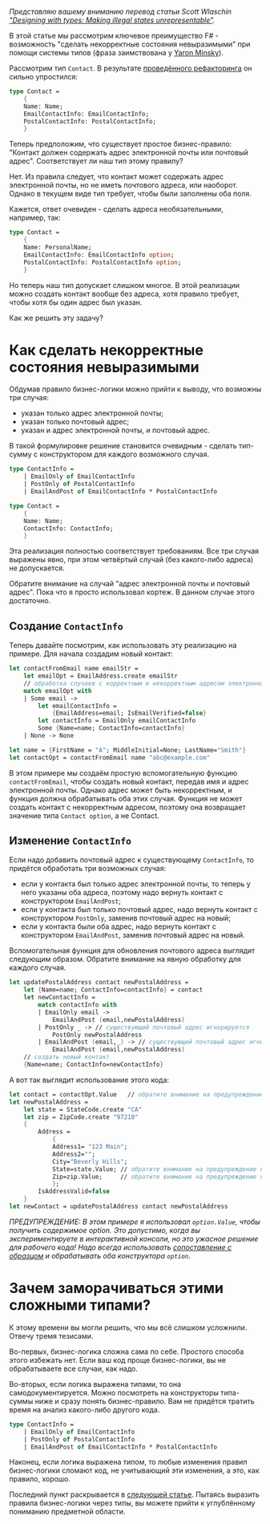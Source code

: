 *Представляю вашему вниманию перевод статьи Scott Wlaschin ["Designing with types: Making illegal states unrepresentable"](https://fsharpforfunandprofit.com/posts/designing-with-types-making-illegal-states-unrepresentable/).*

В этой статье мы рассмотрим ключевое преимущество F# - возможность "сделать некорректные состояния невыразимыми" при помощи системы типов (фраза заимствована у [Yaron Minsky](https://blog.janestreet.com/effective-ml-revisited/)).

Рассмотрим тип `Contact`. В результате [проведённого рефакторинга](https://fsharpforfunandprofit.com/posts/designing-with-types-single-case-dus/) он сильно упростился:

```fsharp
type Contact = 
    {
    Name: Name;
    EmailContactInfo: EmailContactInfo;
    PostalContactInfo: PostalContactInfo;
    }
```

Теперь предположим, что существует простое бизнес-правило: "Контакт должен содержать адрес электронной почты или почтовый адрес". Соответствует ли наш тип этому правилу?

Нет. Из правила следует, что контакт может содержать адрес электронной почты, но не иметь почтового адреса, или наоборот. Однако в текущем виде тип требует, чтобы были заполнены оба поля.

Кажется, ответ очевиден - сделать адреса необязательными, например, так:

```fsharp
type Contact = 
    {
    Name: PersonalName;
    EmailContactInfo: EmailContactInfo option;
    PostalContactInfo: PostalContactInfo option;
    }
```

Но теперь наш тип допускает слишком многое. В этой реализации можно создать контакт вообще без адреса, хотя правило требует, чтобы хотя бы один адрес был указан.

Как же решить эту задачу?
<cut />

# Как сделать некорректные состояния невыразимыми

Обдумав правило бизнес-логики можно прийти к выводу, что возможны три случая:

* указан только адрес электронной почты;
* указан только почтовый адрес;
* указан и адрес электронной почты, и почтовый адрес.

В такой формулировке решение становится очевидным - сделать тип-сумму с конструктором для каждого возможного случая.

```fsharp
type ContactInfo = 
    | EmailOnly of EmailContactInfo
    | PostOnly of PostalContactInfo
    | EmailAndPost of EmailContactInfo * PostalContactInfo

type Contact = 
    {
    Name: Name;
    ContactInfo: ContactInfo;
    }
```

Эта реализация полностью соответствует требованиям. Все три случая выражены явно, при этом четвёртый случай (без какого-либо адреса) не допускается.

Обратите внимание на случай "адрес электронной почты и почтовый адрес". Пока что я просто использовал кортеж. В данном случае этого достаточно.

## Создание `ContactInfo`

Теперь давайте посмотрим, как использовать эту реализацию на примере. Для начала создадим новый контакт:

```fsharp
let contactFromEmail name emailStr = 
    let emailOpt = EmailAddress.create emailStr
    // обработка случаев с корректным и некорректным адресом электронной почты
    match emailOpt with
    | Some email -> 
        let emailContactInfo = 
            {EmailAddress=email; IsEmailVerified=false}
        let contactInfo = EmailOnly emailContactInfo 
        Some {Name=name; ContactInfo=contactInfo}
    | None -> None

let name = {FirstName = "A"; MiddleInitial=None; LastName="Smith"}
let contactOpt = contactFromEmail name "abc@example.com"
```

В этом примере мы создаём простую вспомогательную функцию `contactFromEmail`, чтобы создать новый контакт, передав имя и адрес электронной почты. Однако адрес может быть некорректным, и функция должна обрабатывать оба этих случая. Функция не может создать контакт с некорректным адресом, поэтому она возвращает значение типа `Contact option`, а не Contact.

## Изменение `ContactInfo`

Если надо добавить почтовый адрес к существующему `ContactInfo`, то придётся обработать три возможных случая:

* если у контакта был только адрес электронной почты, то теперь у него указаны оба адреса, поэтому надо вернуть контакт с конструктором `EmailAndPost`;
* если у контакта был только почтовый адрес, надо вернуть контакт с конструктором `PostOnly`, заменив почтовый адрес на новый;
* если у контакта были оба адрес, надо вернуть контакт с конструктором `EmailAndPost`, заменив почтовый адрес на новый.

Вспомогательная функция для обновления почтового адреса выглядит следующим образом. Обратите внимание на явную обработку для каждого случая.

```fsharp
let updatePostalAddress contact newPostalAddress = 
    let {Name=name; ContactInfo=contactInfo} = contact
    let newContactInfo =
        match contactInfo with
        | EmailOnly email ->
            EmailAndPost (email,newPostalAddress) 
        | PostOnly _ -> // существующий почтовый адрес игнорируется
            PostOnly newPostalAddress 
        | EmailAndPost (email,_) -> // существующий почтовый адрес игнорируется
            EmailAndPost (email,newPostalAddress) 
    // создать новый контакт
    {Name=name; ContactInfo=newContactInfo}
```

А вот так выглядит использование этого кода:

```fsharp
let contact = contactOpt.Value   // обратите внимание на предупреждение касательно option.Value ниже
let newPostalAddress = 
    let state = StateCode.create "CA"
    let zip = ZipCode.create "97210"
    {   
        Address = 
            {
            Address1= "123 Main";
            Address2="";
            City="Beverly Hills";
            State=state.Value; // обратите внимание на предупреждение касательно option.Value ниже
            Zip=zip.Value;     // обратите внимание на предупреждение касательно option.Value ниже
            }; 
        IsAddressValid=false
    }
let newContact = updatePostalAddress contact newPostalAddress
```

*ПРЕДУПРЕЖДЕНИЕ: В этом примере я использовал `option.Value`, чтобы получить содержимое option. Это допустимо, когда вы экспериментируете в интерактивной консоли, но это ужасное решение для рабочего кода! Надо всегда использовать [сопоставление с образцом](https://docs.microsoft.com/ru-ru/dotnet/fsharp/language-reference/pattern-matching) и обрабатывать оба конструктора `option`.*

# Зачем заморачиваться этими сложными типами?

К этому времени вы могли решить, что мы всё слишком усложнили. Отвечу тремя тезисами.

Во-первых, бизнес-логика сложна сама по себе. Простого способа этого избежать нет. Если ваш код проще бизнес-логики, вы не обрабатываете все случаи, как надо.

Во-вторых, если логика выражена типами, то она самодокументируется. Можно посмотреть на конструкторы типа-суммы ниже и сразу понять бизнес-правило. Вам не придётся тратить время на анализ какого-либо другого кода.

```fsharp
type ContactInfo = 
    | EmailOnly of EmailContactInfo
    | PostOnly of PostalContactInfo
    | EmailAndPost of EmailContactInfo * PostalContactInfo
```

Наконец, если логика выражена типом, то любые изменения правил бизнес-логики сломают код, не учитывающий эти изменения, а это, как правило, хорошо.

Последний пункт раскрывается в [следующей статье](https://fsharpforfunandprofit.com/posts/designing-with-types-discovering-the-domain/). Пытаясь выразить правила бизнес-логики через типы, вы можете прийти к углублённому пониманию предметной области.
